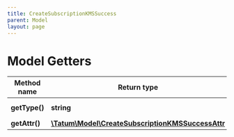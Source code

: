 ```yaml
---
title: CreateSubscriptionKMSSuccess
parent: Model
layout: page
---
```


# Model Getters

Method name | Return type | Description | Notes
------------ | ------------- | ------------- | -------------
**getType()** | **string** | Type of the subscription. |
**getAttr()** | [**\Tatum\Model\CreateSubscriptionKMSSuccessAttr**](../CreateSubscriptionKMSSuccessAttr) |  |

